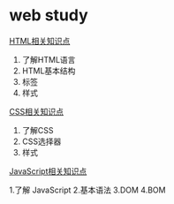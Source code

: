 # web study


[HTML相关知识点](https://justalva.github.io/WebTest/html/html_data.html)

 1. 了解HTML语言
 2. HTML基本结构
 3. 标签
 4. 样式
  
[CSS相关知识点](https://justalva.github.io/WebTest/html/css_data.html)

 1. 了解CSS
 2. CSS选择器
 3. 样式

[JavaScript相关知识点](http://justalva.github.io/WebTest/html/javascript_data.html)

 1.了解 JavaScript
 2.基本语法
 3.DOM
 4.BOM
